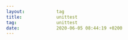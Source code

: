 ```yaml
---
layout:            tag
title:             unittest
tag:               unittest
date:              2020-06-05 08:44:19 +0200
---
```

